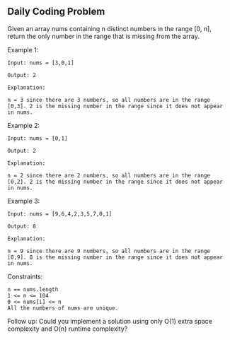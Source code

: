 ## Daily Coding Problem

Given an array nums containing n distinct numbers in the range [0, n], return the only number in the range that is missing from the array.

Example 1:
````
Input: nums = [3,0,1]

Output: 2

Explanation:

n = 3 since there are 3 numbers, so all numbers are in the range [0,3]. 2 is the missing number in the range since it does not appear in nums.
````

Example 2:
````
Input: nums = [0,1]

Output: 2

Explanation:

n = 2 since there are 2 numbers, so all numbers are in the range [0,2]. 2 is the missing number in the range since it does not appear in nums.
````

Example 3:
````
Input: nums = [9,6,4,2,3,5,7,0,1]

Output: 8

Explanation:

n = 9 since there are 9 numbers, so all numbers are in the range [0,9]. 8 is the missing number in the range since it does not appear in nums.
````

Constraints:

````
n == nums.length
1 <= n <= 104
0 <= nums[i] <= n
All the numbers of nums are unique.
````

Follow up: Could you implement a solution using only O(1) extra space complexity and O(n) runtime complexity?
